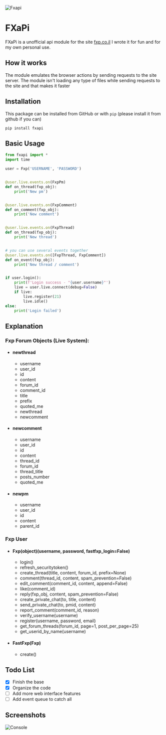 ![Fxapi](https://i.imgur.com/42kJunI.png)

# FXaPi

FXaPi is a unofficial api module for the site [fxp.co.il](https://www.fxp.co.il)
I wrote it for fun and for my own personal use.

## How it works

The module emulates the browser actions by sending requests to the site server.
The module isn't loading any type of files while sending requests to the site and that makes it faster 

## Installation

This package can be installed from GitHub or with `pip` (please install it from github if you can)
```
pip install fxapi
```

## Basic Usage
```python
from fxapi import *
import time

user = Fxp('USERNAME', 'PASSWORD')


@user.live.events.on(FxpPm)
def on_thread(fxp_obj):
	print('New pm')


@user.live.events.on(FxpComment)
def on_comment(fxp_obj):
	print('New comment')


@user.live.events.on(FxpThread)
def on_thread(fxp_obj):
	print('New thread')


# you can use several events together
@user.live.events.on([FxpThread, FxpComment])
def on_event(fxp_obj):
	print('New thread / comment')


if user.login():
	print(f'Login success - "{user.username}"')
	live = user.live.connect(debug=False)
	if live:
		live.register(21)
		live.idle()
else:
	print('Login failed')
```

## Explanation
### Fxp Forum Objects (Live System):
  - #### newthread
	- username
	- user_id
	- id
	- content
	- forum_id
	- comment_id
	- title
	- prefix
	- quoted_me
	- newthread
	- newcomment
  - #### newcomment
	- username
	- user_id
	- id
	- content
	- thread_id
	- forum_id
	- thread_title
	- posts_number
	- quoted_me
  - #### newpm
	- username
	- user_id
	- id
	- content
	- parent_id

### Fxp User
  - #### Fxp(object)(username, password, fastfxp_login=False)
    - login()
    - refresh_securitytoken()
    - create_thread(title, content, forum_id, prefix=None)
    - comment(thread_id, content, spam_prevention=False)
    - edit_comment(comment_id, content, append=False)
    - like(comment_id)
    - reply(fxp_obj, content, spam_prevention=False)
    - create_private_chat(to, title, content)
    - send_private_chat(to, pmid, content)
    - report_comment(comment_id, reason)
    - verify_username(username)
    - register(username, password, email)
    - get_forum_threads(forum_id, page=1, post_per_page=25)
    - get_userid_by_name(username)


  - #### FastFxp(Fxp)
    - create()



## Todo List
- [x] Finish the base
- [X] Organize the code
- [ ] Add more web interface features
- [ ] Add event queue to catch all 

## Screenshots
![Console](https://image.prntscr.com/image/_ZhGSXDmTPquViv0wQOgUA.png)